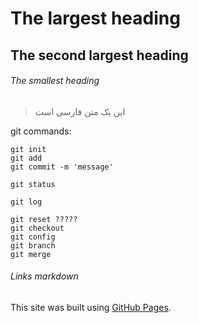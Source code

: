 # The largest heading
## The second largest heading
###### The smallest heading

>این یک متن فارسی است

git commands:

```
git init
git add
git commit -m 'message'

git status

git log

git reset ?????
git checkout
git config
git branch
git merge

```

###### Links markdown
This site was built using [GitHub Pages](https://pages.github.com/).